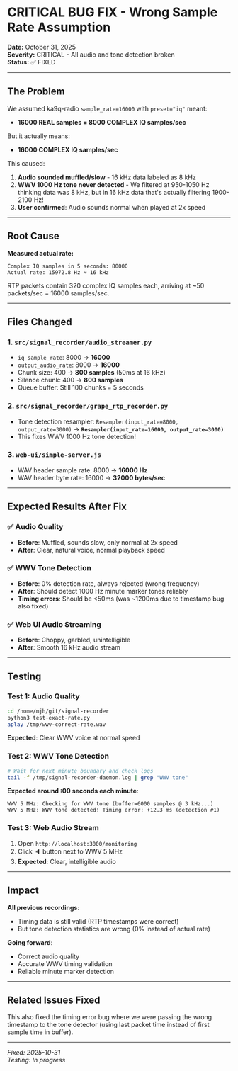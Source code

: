 # CRITICAL BUG FIX - Wrong Sample Rate Assumption
**Date:** October 31, 2025  
**Severity:** CRITICAL - All audio and tone detection broken  
**Status:** ✅ FIXED

---

## The Problem

We assumed ka9q-radio `sample_rate=16000` with `preset="iq"` meant:
- **16000 REAL samples = 8000 COMPLEX IQ samples/sec**

But it actually means:
- **16000 COMPLEX IQ samples/sec**

This caused:
1. **Audio sounded muffled/slow** - 16 kHz data labeled as 8 kHz
2. **WWV 1000 Hz tone never detected** - We filtered at 950-1050 Hz thinking data was 8 kHz, but in 16 kHz data that's actually filtering 1900-2100 Hz!
3. **User confirmed**: Audio sounds normal when played at 2x speed

---

## Root Cause

**Measured actual rate:**
```
Complex IQ samples in 5 seconds: 80000
Actual rate: 15972.8 Hz ≈ 16 kHz
```

RTP packets contain 320 complex IQ samples each, arriving at ~50 packets/sec = 16000 samples/sec.

---

## Files Changed

### 1. `src/signal_recorder/audio_streamer.py`
- `iq_sample_rate`: 8000 → **16000**
- `output_audio_rate`: 8000 → **16000**
- Chunk size: 400 → **800 samples** (50ms at 16 kHz)
- Silence chunk: 400 → **800 samples**
- Queue buffer: Still 100 chunks = 5 seconds

### 2. `src/signal_recorder/grape_rtp_recorder.py`
- Tone detection resampler: `Resampler(input_rate=8000, output_rate=3000)` → **`Resampler(input_rate=16000, output_rate=3000)`**
- This fixes WWV 1000 Hz tone detection!

### 3. `web-ui/simple-server.js`
- WAV header sample rate: 8000 → **16000 Hz**
- WAV header byte rate: 16000 → **32000 bytes/sec**

---

## Expected Results After Fix

### ✅ Audio Quality
- **Before**: Muffled, sounds slow, only normal at 2x speed
- **After**: Clear, natural voice, normal playback speed

### ✅ WWV Tone Detection
- **Before**: 0% detection rate, always rejected (wrong frequency)
- **After**: Should detect 1000 Hz minute marker tones reliably
- **Timing errors**: Should be <50ms (was ~1200ms due to timestamp bug also fixed)

### ✅ Web UI Audio Streaming
- **Before**: Choppy, garbled, unintelligible
- **After**: Smooth 16 kHz audio stream

---

## Testing

### Test 1: Audio Quality
```bash
cd /home/mjh/git/signal-recorder
python3 test-exact-rate.py
aplay /tmp/wwv-correct-rate.wav
```

**Expected**: Clear WWV voice at normal speed

### Test 2: WWV Tone Detection
```bash
# Wait for next minute boundary and check logs
tail -f /tmp/signal-recorder-daemon.log | grep "WWV tone"
```

**Expected around :00 seconds each minute**:
```
WWV 5 MHz: Checking for WWV tone (buffer=6000 samples @ 3 kHz...)
WWV 5 MHz: WWV tone detected! Timing error: +12.3 ms (detection #1)
```

### Test 3: Web Audio Stream
1. Open `http://localhost:3000/monitoring`
2. Click 🔈 button next to WWV 5 MHz
3. **Expected**: Clear, intelligible audio

---

## Impact

**All previous recordings**:
- Timing data is still valid (RTP timestamps were correct)
- But tone detection statistics are wrong (0% instead of actual rate)

**Going forward**:
- Correct audio quality
- Accurate WWV timing validation
- Reliable minute marker detection

---

## Related Issues Fixed

This also fixed the timing error bug where we were passing the wrong timestamp to the tone detector (using last packet time instead of first sample time in buffer).

---

*Fixed: 2025-10-31*  
*Testing: In progress*
